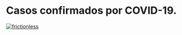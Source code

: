 # Casos confirmados por COVID-19.

[![frictionless](https://github.com/dados-mg/casos-confirmados-covid-19/actions/workflows/frictionless.yaml/badge.svg)](https://github.com/dados-mg/casos-confirmados-covid-19/actions/workflows/frictionless.yaml)
